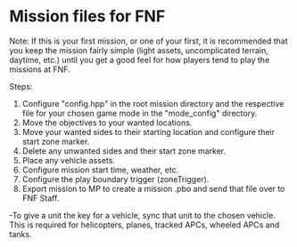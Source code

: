 # Mission files for FNF

Note: If this is your first mission, or one of your first, it is recommended that you keep the mission fairly simple (light assets, uncomplicated terrain, daytime, etc.) until you get a good feel for how players tend to play the missions at FNF.

Steps:

1. Configure "config.hpp" in the root mission directory and the respective file for your chosen game mode in the "mode_config" directory.
2. Move the objectives to your wanted locations.
3. Move your wanted sides to their starting location and configure their start zone marker.
4. Delete any unwanted sides and their start zone marker.
5. Place any vehicle assets.
6. Configure mission start time, weather, etc.
7. Configure the play boundary trigger (zoneTrigger).
8. Export mission to MP to create a mission .pbo and send that file over to FNF Staff.

-To give a unit the key for a vehicle, sync that unit to the chosen vehicle. This is required for helicopters, planes, tracked APCs, wheeled APCs and tanks.
